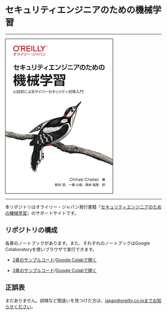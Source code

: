 # セキュリティエンジニアのための機械学習

---

![表紙](mastering-machine-learning-penetration-testing-ja.png)

---

本リポジトリはオライリー・ジャパン発行書籍『[セキュリティエンジニアのための機械学習](https://www.oreilly.co.jp/books/9784873119076/)』のサポートサイトです。

## リポジトリの構成

各章のノートブックがあります。また、それぞれのノートブックはGoogle Colaboratoryを使いブラウザで実行できます。

- [2章のサンプルコード](https://github.com/oreilly-japan/ml-security-jp/blob/master/ch02/Chapter2.ipynb)/[Google Colabで開く](https://colab.research.google.com/github/oreilly-japan/ml-security-jp/blob/master/ch02/Chapter2.ipynb)

- [3章のサンプルコード](https://github.com/oreilly-japan/ml-security-jp/blob/master/ch03/Chapter3.ipynb)/[Google Colabで開く](https://colab.research.google.com/github/oreilly-japan/ml-security-jp/blob/master/ch03/Chapter3.ipynb)

## 正誤表

まだありません。誤植など間違いを見つけた方は、japan@oreilly.co.jpまでお知らせください。
